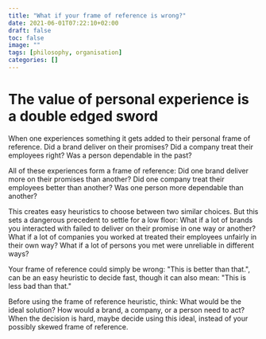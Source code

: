```yaml
---
title: "What if your frame of reference is wrong?"
date: 2021-06-01T07:22:10+02:00
draft: false
toc: false
image: ""
tags: [philosophy, organisation]
categories: []
---
```


# The value of personal experience is a double edged sword
<!--more-->
When one experiences something it gets added to their personal frame of reference. Did a brand deliver on their promises? Did a company treat their employees right? Was a person dependable in the past?

All of these experiences form a frame of reference: Did one brand deliver more on their promises than another? Did one company treat their employees better than another? Was one person more dependable than another?

This creates easy heuristics to choose between two similar choices. But this sets a dangerous precedent to settle for a low floor: What if a lot of brands you interacted with failed to deliver on their promise in one way or another? What if a lot of companies you worked at treated their employees unfairly in their own way? What if a lot of persons you met were unreliable in different ways?

Your frame of reference could simply be wrong: "This is better than that.", can be an easy heuristic to decide fast, though it can also mean: "This is less bad than that."

Before using the frame of reference heuristic, think: What would be the ideal solution? How would a brand, a company, or a person need to act? When the decision is hard, maybe decide using this ideal, instead of your possibly skewed frame of reference.
